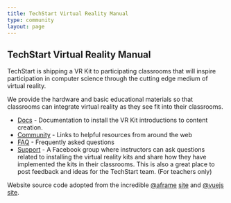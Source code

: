 ```yaml
---
title: TechStart Virtual Reality Manual
type: community
layout: page
---
```


## TechStart Virtual Reality Manual

TechStart is shipping a VR Kit to participating classrooms that will inspire participation in computer science through the cutting edge medium of virtual reality. 

We provide the hardware and basic educational materials so that classrooms can integrate virtual reality as they see fit into their classrooms.

* [Docs](/docs) - Documentation to install the VR Kit introductions to content creation.
* [Community](/community) - Links to helpful resources from around the web
* [FAQ](/faq) - Frequently asked questions
* [Support](https://www.facebook.com/groups/TechStartSupport) - A Facebook group where instructors can ask questions related to installing the virtual reality kits and share how they have implemented the kits in their classrooms. This is also a great place to post feedback and ideas for the TechStart team. (For teachers only)

Website source code adopted from the incredible [@aframe](https://aframe.io) [site](https://github.com/aframevr/aframe-site)
 and [@vuejs](https://vuejs.org) [site](https://github.com/vuejs/vuejs.org/).